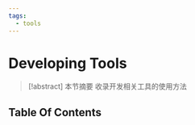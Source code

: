 ```yaml
---
tags:
  - tools
---
```


# Developing Tools

> [!abstract] 本节摘要
> 收录开发相关工具的使用方法

## Table Of Contents
